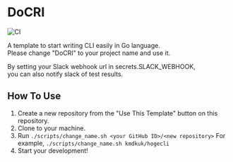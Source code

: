 # DoCRI
![CI](https://github.com/kmdkuk/DoCRI/workflows/CI/badge.svg)

A template to start writing CLI easily in Go language.  
Please change "DoCRI" to your project name and use it. 

By setting your Slack webhook url in secrets.SLACK_WEBHOOK,  
you can also notify slack of test results.  

## How To Use

1. Create a new repository from the "Use This Template" button on this repository.
2. Clone to your machine.
3. Run `./scripts/change_name.sh <your GitHub ID>/<new repository>` For example, `./scripts/change_name.sh kmdkuk/hogecli`
4. Start your development!
